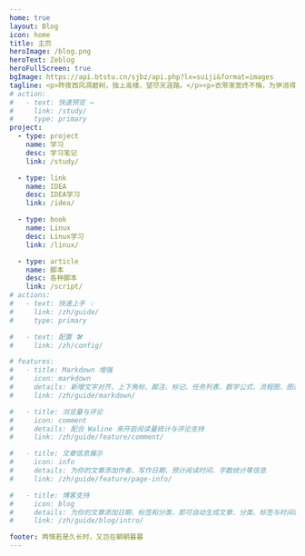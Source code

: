 ```yaml
---
home: true
layout: Blog
icon: home
title: 主页
heroImage: /blog.png
heroText: Zeblog
heroFullScreen: true
bgImage: https://api.btstu.cn/sjbz/api.php?lx=suiji&format=images
tagline: <p>昨夜西风凋碧树，独上高楼，望尽天涯路。</p><p>衣带渐宽终不悔，为伊消得人憔悴。</p> <p>众里寻他千百度，蓦然回首，那人却在，灯火阑珊处。</p>
# action:
#   - text: 快速预览 →
#     link: /study/
#     type: primary
project:
  - type: project
    name: 学习
    desc: 学习笔记
    link: /study/

  - type: link
    name: IDEA
    desc: IDEA学习
    link: /idea/

  - type: book
    name: Linux
    desc: Linux学习
    link: /linux/

  - type: article
    name: 脚本
    desc: 各种脚本
    link: /script/
# actions:
#   - text: 快速上手 💡
#     link: /zh/guide/
#     type: primary

#   - text: 配置 🛠
#     link: /zh/config/

# features:
#   - title: Markdown 增强
#     icon: markdown
#     details: 新增文字对齐、上下角标、脚注、标记、任务列表、数学公式、流程图、图表与幻灯片支持
#     link: /zh/guide/markdown/

#   - title: 浏览量与评论
#     icon: comment
#     details: 配合 Waline 来开启阅读量统计与评论支持
#     link: /zh/guide/feature/comment/

#   - title: 文章信息展示
#     icon: info
#     details: 为你的文章添加作者、写作日期、预计阅读时间、字数统计等信息
#     link: /zh/guide/feature/page-info/

#   - title: 博客支持
#     icon: blog
#     details: 为你的文章添加日期、标签和分类，即可自动生成文章、分类、标签与时间轴列表
#     link: /zh/guide/blog/intro/

footer: 两情若是久长时，又岂在朝朝暮暮
---
```

